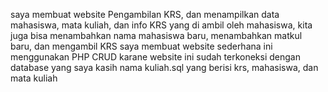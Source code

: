 saya membuat website Pengambilan KRS, dan menampilkan data mahasiswa, mata kuliah, dan info KRS yang di ambil oleh mahasiswa, kita juga bisa menambahkan nama mahasiswa baru, menambahkan matkul baru, dan mengambil KRS
saya membuat website sederhana ini menggunakan PHP CRUD karane website ini sudah terkoneksi dengan database yang saya kasih nama kuliah.sql yang berisi krs, mahasiswa, dan mata kuliah
